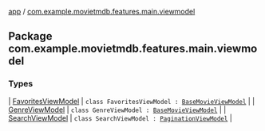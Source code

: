 [app](../index.md) / [com.example.movietmdb.features.main.viewmodel](./index.md)

## Package com.example.movietmdb.features.main.viewmodel

### Types

| [FavoritesViewModel](-favorites-view-model/index.md) | `class FavoritesViewModel : `[`BaseMovieViewModel`](../com.example.movietmdb.view-model/-base-movie-view-model/index.md) |
| [GenreViewModel](-genre-view-model/index.md) | `class GenreViewModel : `[`BaseMovieViewModel`](../com.example.movietmdb.view-model/-base-movie-view-model/index.md) |
| [SearchViewModel](-search-view-model/index.md) | `class SearchViewModel : `[`PaginationViewModel`](../com.example.movietmdb.view-model/-pagination-view-model/index.md) |

